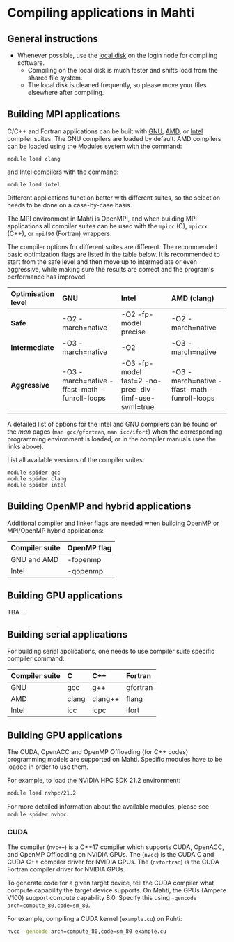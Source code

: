# Compiling applications in Mahti

## General instructions


- Whenever possible, use the [local disk](disk.md#login-nodes) on the login node for compiling software.
    - Compiling on the local disk is much faster and shifts load from the shared file system. 
    - The local disk is cleaned frequently, so please move your files elsewhere after compiling. 


## Building MPI applications

C/C++ and Fortran applications can be built with
[GNU](https://gcc.gnu.org), [AMD](https://developer.amd.com/amd-aocc/), 
or [Intel](https://software.intel.com/en-us/parallel-studio-xe/documentation/get-started)
compiler suites. The GNU compilers are loaded by default. AMD compilers can be
loaded using the [Modules](modules.md) system with the command:
```
module load clang
```
and Intel compilers with the command:
```
module load intel
```

Different applications function better with different suites, so the selection
needs to be done on a case-by-case basis.

The MPI environment in Mahti is OpenMPI, and when building MPI
applications all compiler suites can be used with
the `mpicc` (C), `mpicxx` (C++), or `mpif90` (Fortran) wrappers.

The compiler options for different suites are different. The
recommended basic optimization flags are listed in the table below. It
is recommended to start from 
the safe level and then move up to intermediate or even aggressive,
while making sure the results are  correct and the program's
performance has improved. 


| Optimisation level | GNU               | Intel                        | AMD (clang) |
| :----------------- | :---------------- | :--------------------------- | :----------- |
| **Safe**           | -O2 -march=native | -O2 -fp-model precise | -O2 -march=native  |
| **Intermediate**   | -O3 -march=native | -O2                    | -O3 -march=native |
| **Aggressive**     | -O3 -march=native -ffast-math -funroll-loops | -O3 -fp-model fast=2 -no-prec-div -fimf-use-svml=true | -O3 -march=native -ffast-math -funroll-loops |


A detailed list of options for the Intel and GNU compilers can be found on the _man_
pages (`man gcc/gfortran`, `man icc/ifort`)  when the corresponding programming
environment is loaded, or in the compiler manuals (see the links above).

List all available versions of the compiler suites:
```
module spider gcc
module spider clang
module spider intel
```

## Building OpenMP and hybrid applications

Additional compiler and linker flags are needed when building OpenMP or
MPI/OpenMP hybrid applications:

| Compiler suite | OpenMP flag |
| :------------- | :---------- |
| GNU and AMD    | -fopenmp    |
| Intel          | -qopenmp    |

## Building GPU applications

TBA ...

## Building serial applications

For building serial applications, one needs to use compiler suite
specific compiler command:

| Compiler suite | C  | C++ | Fortran |
| :------------- | :- | :-- | :------ |
| GNU            | gcc | g++ | gfortran |
| AMD            | clang | clang++ | flang |
| Intel          | icc | icpc | ifort |

## Building GPU applications

The CUDA, OpenACC and OpenMP Offloading (for C++ codes) programming 
models are supported on Mahti. Specific modules have to be loaded 
in order to use them.

For example, to load the NVIDIA HPC SDK 21.2 environment:
```bash
module load nvhpc/21.2
```

For more detailed information about the available modules, please see `module
spider nvhpc`.

### CUDA

The compiler (`nvc++`) is a C++17 compiler which supports CUDA, OpenACC, and OpenMP
Offloading on NVIDIA GPUs.
The (`nvcc`) is the CUDA C and CUDA C++ compiler driver for NVIDIA GPUs.
The (`nvfortran`) is the CUDA Fortran compiler driver for NVIDIA GPUs.


To generate code for a given target device, tell the CUDA
compiler what compute capability the target device supports. On Mahti, the
GPUs (Ampere V100) support compute capability 8.0. Specify this using
`-gencode arch=compute_80,code=sm_80`.

For example, compiling a CUDA kernel (`example.cu`) on Puhti:
```bash
nvcc -gencode arch=compute_80,code=sm_80 example.cu
```


